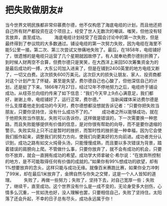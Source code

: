 # 把失败做朋友#
当今世界文明民族都非常仰慕费尔德，他不仅构思了海底电缆的计划，而且他还把自己所有财产都投资在这个项目上，经受了世人无数次的嘲讽、嗤笑，但他没有轻言放弃，直至成功。 
　　海底电缆计划经受了在国会讨论中的第一次失败，但是最终得到了参议院的大多数通过。铺设电缆的第一次努力失败，因为电缆在海里不能5公里一接。第二次、第三次尝试又惨痛地失败了。最后，在1858年，电缆铺好了，很遗憾的是电缆只运营了几个星期就因故停了。有人就奉劝费尔德别折腾了，到时候人财两空不合算，但费尔德只是笑笑，在大西洋上来回50次筹集资金为的是最后成功的一搏，大东公司加入进来了，但是在铺到2400英里的地方电缆又断了，一切又白费。这次损失600万美元。这次巨大的损失让朋友、家人、投资商都对这个计划产生了怀疑，甚至是失望，费尔德自己也心酸了，但他深信自己的计划，还是挺了下来。1866年7月27日，经过12年不停地努力之后，电缆终于铺设成功，从纽芬兰向纽约传来了如下信息：“我们今天早上9点心满意足，我们都好，谢谢上帝，电缆铺好了，运行正常，费尔德。” 
　　当新闻媒体采访费尔德是什么支撑着他走到成功的今天时，费尔德想都没想就告诉记者：“只要你把失败当朋友，只要你坚持住，没有什么成功不了的。” 
　　成功者之所以能够成功，就在于他把失败当作朋友。失败可以告诉你，这样做是错误的，下一次需要换一种思路，而且失败能够提供有价值的信息，是对你很有帮助的向导，而不是要你退缩的警示。失败实际上只不过是暂时的挫折，而暂时性的挫折是一种幸福，因为它会使我们振作起来，调整我们的努力方向，使我们向更美好的方向前进。成功者充分认识到，成功之路有如文火炖骨头汤，只能慢慢成熟，而且要以多次错误为背景，踏着错误的肩膀向上爬。不管做什么事，只要你放弃了，就不会有成功的机会，只要你不放弃，就会一直拥有成功的希望。成功学大师拿破仑·希尔说：“在放弃所控制的地方，是不可能取得任何有价值的成就的。”如果你有99%想成功的欲望，却有1%想要放弃的念头，这样只能与成功无缘。就像百米赛跑比赛，如果你全力冲刺了99米，却在最后1米放弃了，金牌自然与你失之交臂，这是一个人人皆知的道理。 
　　失败了，再做一些努力；失败了，坚持下去，对自己宽厚一些；失败了，继续干，直至成功。这个世界没有什么是一成不变的，无论身受多大创伤，心情多么沉重，一贫如洗也好，没人理解也罢，只要相信自己，失败了坚持住。太阳落了还会升起，不幸的日子总有尽头，成功永远属于你！
  